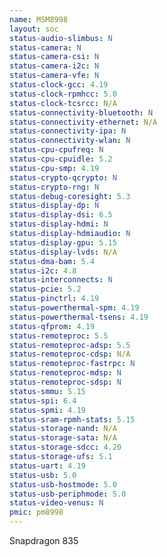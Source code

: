```yaml
---
name: MSM8998
layout: soc
status-audio-slimbus: N
status-camera: N
status-camera-csi: N
status-camera-i2c: N
status-camera-vfe: N
status-clock-gcc: 4.19
status-clock-rpmhcc: 5.0
status-clock-tcsrcc: N/A
status-connectivity-bluetooth: N
status-connectivity-ethernet: N/A
status-connectivity-ipa: N
status-connectivity-wlan: N
status-cpu-cpufreq: N
status-cpu-cpuidle: 5.2
status-cpu-smp: 4.19
status-crypto-qcrypto: N
status-crypto-rng: N
status-debug-coresight: 5.3
status-display-dp: N
status-display-dsi: 6.5
status-display-hdmi: N
status-display-hdmiaudio: N
status-display-gpu: 5.15
status-display-lvds: N/A
status-dma-bam: 5.4
status-i2c: 4.8
status-interconnects: N
status-pcie: 5.2
status-pinctrl: 4.19
status-powerthermal-spm: 4.19
status-powerthermal-tsens: 4.19
status-qfprom: 4.19
status-remoteproc: 5.5
status-remoteproc-adsp: 5.5
status-remoteproc-cdsp: N/A
status-remoteproc-fastrpc: N
status-remoteproc-mdsp: N
status-remoteproc-sdsp: N
status-smmu: 5.15
status-spi: 6.4
status-spmi: 4.19
status-sram-rpmh-stats: 5.15
status-storage-nand: N/A
status-storage-sata: N/A
status-storage-sdcc: 4.20
status-storage-ufs: 5.1
status-uart: 4.19
status-usb: 5.0
status-usb-hostmode: 5.0
status-usb-periphmode: 5.0
status-video-venus: N
pmic: pm8998
---
```

Snapdragon 835

